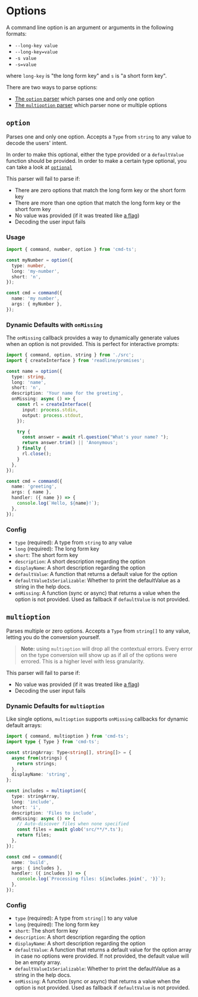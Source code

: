 # Options

A command line option is an argument or arguments in the following formats:

- `--long-key value`
- `--long-key=value`
- `-s value`
- `-s=value`

where `long-key` is "the long form key" and `s` is "a short form key".

There are two ways to parse options:

- [The `option` parser](#option) which parses one and only one option
- [The `multioption` parser](#multioption) which parser none or multiple options

## `option`

Parses one and only one option. Accepts a `Type` from `string` to any value to decode the users' intent.

In order to make this optional, either the type provided or a `defaultValue` function should be provided. In order to make a certain type optional, you can take a look at [`optional`](../included_types.md#optionaltype)

This parser will fail to parse if:

- There are zero options that match the long form key or the short form key
- There are more than one option that match the long form key or the short form key
- No value was provided (if it was treated like [a flag](./flags.md))
- Decoding the user input fails

### Usage

```ts
import { command, number, option } from 'cmd-ts';

const myNumber = option({
  type: number,
  long: 'my-number',
  short: 'n',
});

const cmd = command({
  name: 'my number',
  args: { myNumber },
});
```

### Dynamic Defaults with `onMissing`

The `onMissing` callback provides a way to dynamically generate values when an option is not provided. This is perfect for interactive prompts:

```ts
import { command, option, string } from './src';
import { createInterface } from 'readline/promises';

const name = option({
  type: string,
  long: 'name',
  short: 'n',
  description: 'Your name for the greeting',
  onMissing: async () => {
    const rl = createInterface({
      input: process.stdin,
      output: process.stdout,
    });

    try {
      const answer = await rl.question("What's your name? ");
      return answer.trim() || 'Anonymous';
    } finally {
      rl.close();
    }
  },
});

const cmd = command({
  name: 'greeting',
  args: { name },
  handler: ({ name }) => {
    console.log(`Hello, ${name}!`);
  },
});
```

### Config

- `type` (required): A type from `string` to any value
- `long` (required): The long form key
- `short`: The short form key
- `description`: A short description regarding the option
- `displayName`: A short description regarding the option
- `defaultValue`: A function that returns a default value for the option
- `defaultValueIsSerializable`: Whether to print the defaultValue as a string in the help docs.
- `onMissing`: A function (sync or async) that returns a value when the option is not provided. Used as fallback if `defaultValue` is not provided.

## `multioption`

Parses multiple or zero options. Accepts a `Type` from `string[]` to any value, letting you do the conversion yourself.

> **Note:** using `multioption` will drop all the contextual errors. Every error on the type conversion will show up as if all of the options were errored. This is a higher level with less granularity.

This parser will fail to parse if:

- No value was provided (if it was treated like [a flag](./flags.md))
- Decoding the user input fails

### Dynamic Defaults for `multioption`

Like single options, `multioption` supports `onMissing` callbacks for dynamic default arrays:

```ts
import { command, multioption } from 'cmd-ts';
import type { Type } from 'cmd-ts';

const stringArray: Type<string[], string[]> = {
  async from(strings) {
    return strings;
  },
  displayName: 'string',
};

const includes = multioption({
  type: stringArray,
  long: 'include',
  short: 'i',
  description: 'Files to include',
  onMissing: async () => {
    // Auto-discover files when none specified
    const files = await glob('src/**/*.ts');
    return files;
  },
});

const cmd = command({
  name: 'build',
  args: { includes },
  handler: ({ includes }) => {
    console.log(`Processing files: ${includes.join(', ')}`);
  },
});
```

### Config

- `type` (required): A type from `string[]` to any value
- `long` (required): The long form key
- `short`: The short form key
- `description`: A short description regarding the option
- `displayName`: A short description regarding the option
- `defaultValue`: A function that returns a default value for the option array in case no options were provided. If not provided, the default value will be an empty array.
- `defaultValueIsSerializable`: Whether to print the defaultValue as a string in the help docs.
- `onMissing`: A function (sync or async) that returns a value when the option is not provided. Used as fallback if `defaultValue` is not provided.
